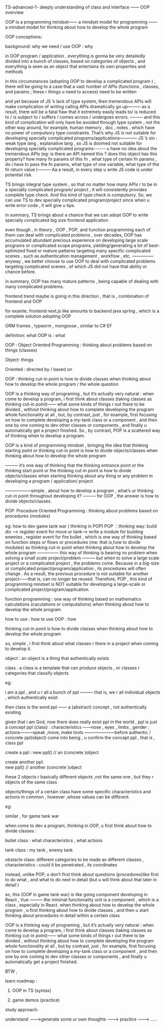 TS-advanced-1- deeply understanding of class and interface —— OOP overview

OOP is a programming mindset—— a mindset model for programming —— a mindset model for thinking about how to develop the whole program

OOP conceptions:

background: why we need / use OOP : why

in OOP program / application , everything is gonna be very detailedly divided into a bunch of classes, based on categories of objects , and everything is seen as an object that entertains its own properties and methods

in this circumstances (adopting OOP to develop a complicated program ) , there will be going to a case that a vast number of APIs (functions , classes, and params ; these r things u need to access) need to be written

and yet because of JS ’s lack of type system, then tremendous APIs will make complication of writing calling APIs dramatically go up——— as a result, there will be a fatal flaw that it extremely easily leads to/ is reduced to / is subject to / suffers / comes across / undergoes errors. ——— and this kind of complication will only have be avoided through type system , not the other way around, for example, human memory , doc , notes , which have no power of compulsory type constraints. That’s why JS is not suitable for developing specially complicated programs/applications———— JS ’s sin : weak type lang , explanative lang , so JS is doomed not suitable for developing specially complicated programs------ u have no idea about the tremendous APIs (eg: is there an API named this ? does this object has this property? how many fn params of this fn , what type of certain fn params , do i have to pass the fn params, what type of one variable, what type of the fn return value )——— Aa a result, in every step u write JS code is under potential risk.

TS brings integral type system , so that no matter how many APIs r to be in a specially complicated program/ project , it will consistently provides complete type check. And this kind of type check is compulsory. So, we can use TS to dev specially complicated program/project since when u write error code , it will give u tips.

in summary, TS brings about a chance that we can adopt OOP to write specially complicated big size frontend application

even though , in theory , OOP , POP, and function programming each of them can deal with complicated problems , over decades, OOP has accumulated abundant precious experience on developing large scale programs or complicated scope programs, yielding/generating a lot of best-optimized fixed or mature patterns targeting many specific complicated scenes , such as authentication management , workflow , etc. —————anyway , we better choose to use OOP to deal with complicated problems targeting complicated scenes , of which JS did not have that ability or chance before.

in summary, OOP has many mature patterns , being capable of dealing with many complicated problems.

frontend trend maybe is going in this direction , that is , combination of frontend and OOP

for examle, frontend next.js like amounts to backend java spring , which is a complete solution adopting OOP

ORM frames , typeorm , mongoose , similar to C# EF

definition: what OOP is : what

OOP : Object Oriented Programming : thinking about problems based on things (classes)

Object: things

Oriented : directed by / based on

OOP : thinking cut-in point is how to divide classes when thinking about how to develop the whole program / the whole question

OOP is a thinking way of programing , but it’s actually very natural : when come to develop a program, i first think about classes (taking classes as thinking cut-in point)—— what some kinds of things r out there to be divided , without thinking about how to complete developing the program whole functionality at all , but, by contrast, just , for example, first focusing on how to complete developing a my-tank class or a component , and then one by one coming to dev other classes or components , and finally u automatically get a project finished. So , by contrast, POP is a scattered way of thinking when to develop a program.

OOP is a kind of programming mindset , bringing the idea that thinking starting point or thinking cut-in point is how to divide objects/classes when thinking about how to develop the whole program

——— it’s one way of thinking that the thinking entrance point or the thinking start point or the thinking cut-in point is how to divide objects/classes when starting thinking about any thing or any problem in developing a program / application/ project

——————simple , about how to develop a program , what’s ur thinking cut-in point throughout developing it? ——— for OOP , the answer is how to divide objects/classes.

POP: Procedure Oriented Programming : thinking about problems based on procedures (modules)

eg: how to dev game tank war ( thinking in POP)
POP ：thinking way: build div —> register event for move ur tank—> write a module for building enemies , register event for fire bullet , which is one way of thinking based on function steps or flows or procedures (me: that is,how to divide modules) as thinking cut-in point when thinking about how to develop the whole program ————— this way of thinking is bearing no problem when solving a small scale project/problem ——— but when to solve a large scale project or a complicated project , the problems come. Because in a big-size or complicated project/program/application , its procedures will often change . As a result, the previous procedure is not suitable for another project——that is, can no longer be reused. Therefore, POP , this kind of programming mindset is NOT suitable for developing a large-scale or complicated project/program/application.

function programming : one way of thinking based on mathematics calculations (caculations or computations) when thinking about how to develop the whole program

how to use : how to use OOP : how

thinking cut-in point is how to divide classes when thinking about how to develop the whole program

so, simple , i first think about what classes r there in a project when coming to develop it.

object : an object is a thing that authentically exists

class : a class is a template that can produce objects , or classes r categories that classify objects

eg:

i am a ppl , and u r all a bunch of ppl ——— that is, we r all individual objects , which authentically exist

then class is the word ppl —— a (abstract) concept , not authentically existing

given that i am God, now there does really exist ppl in the world , ppl is just a concept
ppl (class) : characteristics ——nose , eyes , limbs , gender ; actions———speak ,move, make tools ———————before authentic / concrete ppl(object) come into being , u confirm the concept ppl , that is , class ppl

create a ppl :
new ppl() // an (concrete )object

create another ppl:  
new ppl() // another (concrete )object

these 2 objects r basically different objects ,not the same one , but they r objects of the same class

objects/things of a certain class have some specific characteristics and actions in common , however ,whose values can be different.

eg:

similar , for game tank war

when come to dev a program, thinking in OOP, u first think about how to divide classes :

bullet class : what characteristics , what actions

tank class : my tank , enemy tank

obstacle class: different categories to be made as different classes , characteristics : could it be penetrated , its coordinates

instead, unlike POP, u don’t first think about questions (procedures)like first to do what , and what to do next in detail (but u will think about that later in detail )

so, this (OOP in game tank war) is like going component developing in React , Vue ——— the minimal functionality unit is a component , which is a class , especially in React. when thinking about how to develop the whole program , u first thinking about how to divide classes , and then u start thinking about procedures in detail within a certain class

OOP is a thinking way of programing , but it’s actually very natural : when come to develop a program, i first think about classes (taking classes as thinking cut-in point)—— what some kinds of things r out there to be divided , without thinking about how to complete developing the program whole functionality at all , but by contrast, just , for example, first focusing on how to complete developing a my-tank class or a component , and then one by one coming to dev other classes or components , and finally u automatically get a project finished.

BTW ,

learn roadmap :

1.  OOP in TS (syntax)

2.  game demos (practice)

study approach:

understand ———>generate some ur own thoughts ———> practice ———> …..
